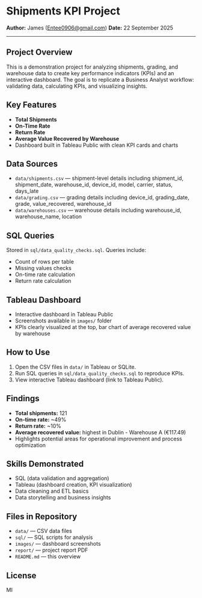 # Shipments KPI Project

**Author:** James ([Entee0906@gmail.com](mailto:Entee0906@gmail.com))
**Date:** 22 September 2025

---

## Project Overview

This is a demonstration project for analyzing shipments, grading, and warehouse data to create key performance indicators (KPIs) and an interactive dashboard. The goal is to replicate a Business Analyst workflow: validating data, calculating KPIs, and visualizing insights.

## Key Features

* **Total Shipments**
* **On-Time Rate**
* **Return Rate**
* **Average Value Recovered by Warehouse**
* Dashboard built in Tableau Public with clean KPI cards and charts

## Data Sources

* `data/shipments.csv` — shipment-level details including shipment\_id, shipment\_date, warehouse\_id, device\_id, model, carrier, status, days\_late
* `data/grading.csv` — grading details including device\_id, grading\_date, grade, value\_recovered, warehouse\_id
* `data/warehouses.csv` — warehouse details including warehouse\_id, warehouse\_name, location

## SQL Queries

Stored in `sql/data_quality_checks.sql`. Queries include:

* Count of rows per table
* Missing values checks
* On-time rate calculation
* Return rate calculation

## Tableau Dashboard

* Interactive dashboard in Tableau Public
* Screenshots available in `images/` folder
* KPIs clearly visualized at the top, bar chart of average recovered value by warehouse

## How to Use

1. Open the CSV files in `data/` in Tableau or SQLite.
2. Run SQL queries in `sql/data_quality_checks.sql` to reproduce KPIs.
3. View interactive Tableau dashboard (link to Tableau Public).

## Findings

* **Total shipments:** 121
* **On-time rate:** \~49%
* **Return rate:** \~10%
* **Average recovered value:** highest in Dublin - Warehouse A (€117.49)
* Highlights potential areas for operational improvement and process optimization

## Skills Demonstrated

* SQL (data validation and aggregation)
* Tableau (dashboard creation, KPI visualization)
* Data cleaning and ETL basics
* Data storytelling and business insights

## Files in Repository

* `data/` — CSV data files
* `sql/` — SQL scripts for analysis
* `images/` — dashboard screenshots
* `report/` — project report PDF
* `README.md` — this overview

## License

MI
